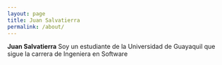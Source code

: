 ```yaml
---
layout: page
title: Juan Salvatierra
permalink: /about/
---
```


**Juan Salvatierra**
Soy un estudiante de la Universidad de Guayaquil que sigue la carrera de Ingeniera en Software
